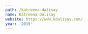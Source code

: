 ```yaml
---
path: /katreena-dalisay
name: Katreena Dalisay
website: https://www.kdalisay.com/
year: '2019'
---
```

